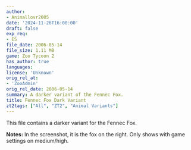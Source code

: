 ```yaml
---
author:
- Animallovr2005
date: '2024-11-26T16:00:00'
draft: false
exp_req:
- ES
file_date: 2006-05-14
file_size: 1.11 MB
game: Zoo Tycoon 2
has_author: true
languages:
license: 'Unknown'
orig_rel_at:
- 'ZooAdmin'
orig_rel_date: 2006-05-14
summary: A darker variant of the Fennec Fox.
title: Fennec Fox Dark Variant
zt2tags: ["All", "ZT2", "Animal Variants"]
---
```

This file contains a darker variant for the Fennec Fox.  

**Notes:** In the screenshot, it is the fox on the right. Only shows with game settings on medium/high.
